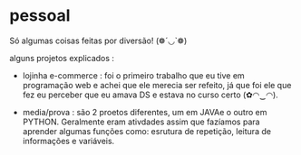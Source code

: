 # pessoal
Só algumas coisas feitas por diversão! (❁´◡`❁)


alguns projetos explicados :

- lojinha e-commerce : foi o primeiro trabalho que eu tive em programação web e achei que ele merecia ser refeito, já que foi ele que fez eu perceber que eu amava DS e estava no curso certo (✿◠‿◠).

- media/prova : são 2 proetos diferentes, um em JAVAe o outro em PYTHON. Geralmente eram ativdades assim que fazíamos para aprender algumas funções como: esrutura de repetição, leitura de informações e variáveis.

